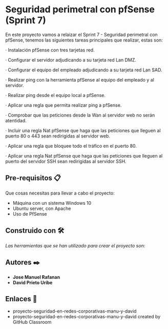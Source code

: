 #  Seguridad perimetral con pfSense (Sprint 7)

En este proyecto vamos a relaizar el Sprint 7 -  Seguridad perimetral con pfSense, tenemos las siguientes tareas principales que realizar, estas son:

· Instalación pfSense con tres tarjetas red.

· Configurar el servidor adjudicando a su tarjeta red Lan DMZ.

· Configurar el equipo del empleado adjudicando a su tarjeta red Lan SAD.

· Realizar ping con la herramienta pfSense al equipo del empleado y al servidor.

· Realizar ping desde el equipo local a pfSense.

· Aplicar una regla que permita realizar ping a pfSense.

· Comprobar que las peticiones desde la Wan al servidor web no serán atentidad.

· Incluir una regla Nat pfSense que haga que las peticiones que lleguen al puerto 80 o 443 sean redirigidas al servidor web.

· Aplicar una regla que bloquee todo el tráfico en el puerto 80.

· Aplicar una regla Nat pfSense que haga que las peticiones que lleguen al puerto del servidor SSH sean redirigidas al servidor SSH.
 
## Pre-requisitos 📋
Que cosas necesitas para llevar a cabo el proyecto:

* Máquina con un sistema Windows 10
* Ubuntu server, con Apache
* Uso de PfSense

## Construido con 🛠️

_Las herramientas que se han utilizado para crear el proyecto son:_


## Autores ✒️

* **Jose Manuel Rafanan** 
* **David Prieto Uribe**

## Enlaces  📖

* proyecto-seguridad-en-redes-corporativas-manu-y-david
* proyecto-seguridad-en-redes-corporativas-manu-y-david created by GitHub Classroom
